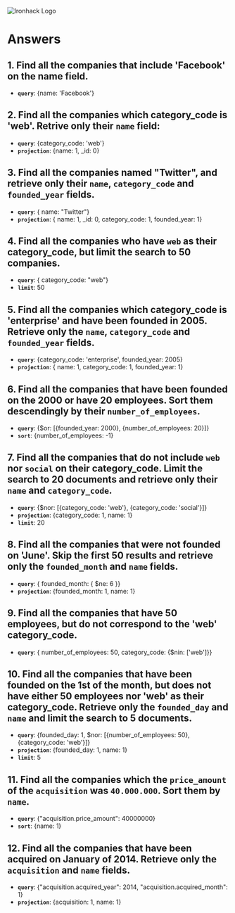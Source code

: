 ![Ironhack Logo](https://i.imgur.com/1QgrNNw.png)

# Answers

## 1. Find all the companies that include 'Facebook' on the **name** field.

 - **`query`**: {name: 'Facebook'}
 
 ## 2. Find all the companies which **category_code** is 'web'. Retrive only their `name` field:

 - **`query`**: {category_code: 'web'}
 - **`projection`**: {name: 1, _id: 0}

## 3. Find all the companies named "Twitter", and retrieve only their `name`, `category_code` and `founded_year` fields.

 - **`query`**: { name: "Twitter"}
 - **`projection`**: { name: 1, _id: 0, category_code: 1, founded_year: 1}

## 4. Find all the companies who have `web` as their **category_code**, but limit the search to 50 companies.

 - **`query`**: { category_code: "web"}
 - **`limit`**: 50
 

## 5. Find all the companies which **category_code** is 'enterprise' and have been founded in 2005. Retrieve only the `name`, `category_code` and `founded_year` fields.

 - **`query`**: {category_code: 'enterprise', founded_year: 2005}
 - **`projection`**: { name: 1, category_code: 1, founded_year: 1}

## 6. Find all the companies that have been **founded** on the 2000 or have 20 **employees**. Sort them descendingly by their `number_of_employees`.

 - **`query`**: {$or: [{founded_year: 2000}, {number_of_employees: 20}]}
 - **`sort`**: {number_of_employees: -1}

## 7. Find all the companies that do not include `web` nor `social` on their **category_code**. Limit the search to 20 documents and retrieve only their `name` and `category_code`.

 - **`query`**: {$nor: [{category_code: 'web'}, {category_code: 'social'}]}
 - **`projection`**: {category_code: 1, name: 1}
  - **`limit`**: 20

## 8. Find all the companies that were not **founded** on 'June'. Skip the first 50 results and retrieve only the `founded_month` and `name` fields.

 - **`query`**: { founded_month: { $ne: 6 }}
 - **`projection`**: {founded_month: 1, name: 1}

## 9. Find all the companies that have 50 employees, but do not correspond to the 'web' **category_code**. 

 - **`query`**: { number_of_employees: 50, category_code: {$nin: ['web']}}

## 10. Find all the companies that have been founded on the 1st of the month, but does not have either 50 employees nor 'web' as their **category_code**. Retrieve only the `founded_day` and `name` and limit the search to 5 documents.

 - **`query`**: {founded_day: 1, $nor: [{number_of_employees: 50}, {category_code: 'web'}]}
 - **`projection`**: {founded_day: 1, name: 1}
 - **`limit`**: 5

## 11. Find all the companies which the `price_amount` of the `acquisition` was **`40.000.000`**. Sort them by `name`.

 - **`query`**: {"acquisition.price_amount": 40000000}
 - **`sort`**: {name: 1}

## 12. Find all the companies that have been acquired on January of 2014. Retrieve only the `acquisition` and `name` fields.

 - **`query`**: {"acquisition.acquired_year": 2014, "acquisition.acquired_month": 1}
 - **`projection`**: {acquisition: 1, name: 1}